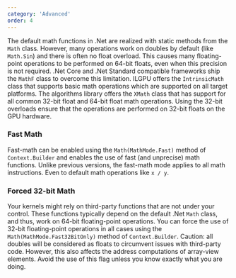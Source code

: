 ```yaml
---
category: 'Advanced'
order: 4
---
```


The default math functions in .Net are realized with static methods from the `Math` class.
However, many operations work on doubles by default (like `Math.Sin`) and there is often no float overload.
This causes many floating-point operations to be performed on 64-bit floats, even when this precision is not required.
.Net Core and .Net Standard compatible frameworks ship the `MathF` class to overcome this limitation.
ILGPU offers the `IntrinsicMath` class that supports basic math operations which are supported on all target platforms.
The algorithms library offers the `XMath` class that has support for all common 32-bit float and 64-bit float math
operations.
Using the 32-bit overloads ensure that the operations are performed on 32-bit floats on the GPU hardware.

### Fast Math

Fast-math can be enabled using the `Math(MathMode.Fast)` method of `Context.Builder` and enables the use of fast (and
unprecise) math functions.
Unlike previous versions, the fast-math mode applies to all math instructions. Even to default math operations
like `x / y`.

### Forced 32-bit Math

Your kernels might rely on third-party functions that are not under your control.
These functions typically depend on the default .Net `Math` class, and thus, work on 64-bit floating-point operations.
You can force the use of 32-bit floating-point operations in all cases using the `Math(MathMode.Fast32BitOnly)` method
of `Context.Builder`.
Caution: all doubles will be considered as floats to circumvent issues with third-party code.
However, this also affects the address computations of array-view elements.
Avoid the use of this flag unless you know exactly what you are doing.

